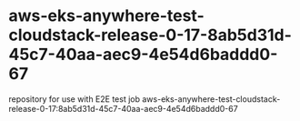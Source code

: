 # aws-eks-anywhere-test-cloudstack-release-0-17-8ab5d31d-45c7-40aa-aec9-4e54d6baddd0-67
repository for use with E2E test job aws-eks-anywhere-test-cloudstack-release-0-17:8ab5d31d-45c7-40aa-aec9-4e54d6baddd0-67
